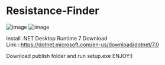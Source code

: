 # Resistance-Finder

![image](https://github.com/IsuruHet/Resistance-Finder/assets/113895873/64f85829-6ced-49b6-ad55-bdf3fb38b38b)
![image](https://github.com/IsuruHet/Resistance-Finder/assets/113895873/a6e9685d-2e77-499d-a5d3-cc8b7c5612c7)

Install .NET Desktop Runtime 7
Download Link:::https://dotnet.microsoft.com/en-us/download/dotnet/7.0



Download publish folder and run setup.exe
ENJOY:)
